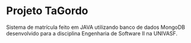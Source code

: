 # Projeto TaGordo
 Sistema de matrícula feito em JAVA utilizando banco de dados MongoDB desenvolvido para a disciplina Engenharia de Software II na UNIVASF.
